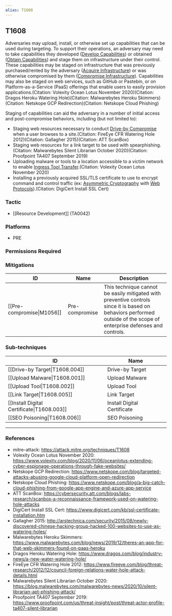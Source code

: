 ```yaml
---
alias: T1608
---
```


## T1608

Adversaries may upload, install, or otherwise set up capabilities that can be used during targeting. To support their operations, an adversary may need to take capabilities they developed ([Develop Capabilities](https://attack.mitre.org/techniques/T1587)) or obtained ([Obtain Capabilities](https://attack.mitre.org/techniques/T1588)) and stage them on infrastructure under their control. These capabilities may be staged on infrastructure that was previously purchased/rented by the adversary ([Acquire Infrastructure](https://attack.mitre.org/techniques/T1583)) or was otherwise compromised by them ([Compromise Infrastructure](https://attack.mitre.org/techniques/T1584)). Capabilities may also be staged on web services, such as GitHub or Pastebin, or on Platform-as-a-Service (PaaS) offerings that enable users to easily provision applications.(Citation: Volexity Ocean Lotus November 2020)(Citation: Dragos Heroku Watering Hole)(Citation: Malwarebytes Heroku Skimmers)(Citation: Netskope GCP Redirection)(Citation: Netskope Cloud Phishing)

Staging of capabilities can aid the adversary in a number of initial access and post-compromise behaviors, including (but not limited to):

* Staging web resources necessary to conduct [Drive-by Compromise](https://attack.mitre.org/techniques/T1189) when a user browses to a site.(Citation: FireEye CFR Watering Hole 2012)(Citation: Gallagher 2015)(Citation: ATT ScanBox)
* Staging web resources for a link target to be used with spearphishing.(Citation: Malwarebytes Silent Librarian October 2020)(Citation: Proofpoint TA407 September 2019)
* Uploading malware or tools to a location accessible to a victim network to enable [Ingress Tool Transfer](https://attack.mitre.org/techniques/T1105).(Citation: Volexity Ocean Lotus November 2020)
* Installing a previously acquired SSL/TLS certificate to use to encrypt command and control traffic (ex: [Asymmetric Cryptography](https://attack.mitre.org/techniques/T1573/002) with [Web Protocols](https://attack.mitre.org/techniques/T1071/001)).(Citation: DigiCert Install SSL Cert)


### Tactic
- [[Resource Development]] (TA0042)

### Platforms
- PRE

### Permissions Required

### Mitigations

| ID | Name | Description |
| --- | --- | --- |
| [[Pre-compromise\|M1056]] | Pre-compromise | This technique cannot be easily mitigated with preventive controls since it is based on behaviors performed outside of the scope of enterprise defenses and controls. |

### Sub-techniques

| ID | Name |
| --- | --- |
| [[Drive-by Target\|T1608.004]] | Drive-by Target |
| [[Upload Malware\|T1608.001]] | Upload Malware |
| [[Upload Tool\|T1608.002]] | Upload Tool |
| [[Link Target\|T1608.005]] | Link Target |
| [[Install Digital Certificate\|T1608.003]] | Install Digital Certificate |
| [[SEO Poisoning\|T1608.006]] | SEO Poisoning |


---
### References

- mitre-attack: https://attack.mitre.org/techniques/T1608
- Volexity Ocean Lotus November 2020: https://www.volexity.com/blog/2020/11/06/oceanlotus-extending-cyber-espionage-operations-through-fake-websites/
- Netskope GCP Redirection: https://www.netskope.com/blog/targeted-attacks-abusing-google-cloud-platform-open-redirection
- Netskope Cloud Phishing: https://www.netskope.com/blog/a-big-catch-cloud-phishing-from-google-app-engine-and-azure-app-service
- ATT ScanBox: https://cybersecurity.att.com/blogs/labs-research/scanbox-a-reconnaissance-framework-used-on-watering-hole-attacks
- DigiCert Install SSL Cert: https://www.digicert.com/kb/ssl-certificate-installation.htm
- Gallagher 2015: http://arstechnica.com/security/2015/08/newly-discovered-chinese-hacking-group-hacked-100-websites-to-use-as-watering-holes/
- Malwarebytes Heroku Skimmers: https://www.malwarebytes.com/blog/news/2019/12/theres-an-app-for-that-web-skimmers-found-on-paas-heroku
- Dragos Heroku Watering Hole: https://www.dragos.com/blog/industry-news/a-new-water-watering-hole/
- FireEye CFR Watering Hole 2012: https://www.fireeye.com/blog/threat-research/2012/12/council-foreign-relations-water-hole-attack-details.html
- Malwarebytes Silent Librarian October 2020: https://blog.malwarebytes.com/malwarebytes-news/2020/10/silent-librarian-apt-phishing-attack/
- Proofpoint TA407 September 2019: https://www.proofpoint.com/us/threat-insight/post/threat-actor-profile-ta407-silent-librarian
